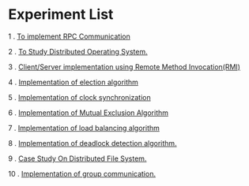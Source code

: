 # Experiment List

1 . [To implement RPC Communication](https://github.com/HarshOza36/SEM_8/tree/main/DC/exp1)

2 . [To Study Distributed Operating System.](https://github.com/HarshOza36/SEM_8/tree/main/DC/exp2)

3 . [Client/Server implementation using Remote Method Invocation(RMI)](https://github.com/HarshOza36/SEM_8/tree/main/DC/exp3)

4 . [Implementation of election algorithm](https://github.com/HarshOza36/SEM_8/tree/main/DC/exp4)

5 . [Implementation of clock synchronization](https://github.com/HarshOza36/SEM_8/tree/main/DC/exp5)

6 . [Implementation of Mutual Exclusion Algorithm](https://github.com/HarshOza36/SEM_8/tree/main/DC/exp6)

7 . [Implementation of load balancing algorithm](https://github.com/HarshOza36/SEM_8/tree/main/DC/exp7)

8 . [Implementation of deadlock detection algorithm.](https://github.com/HarshOza36/SEM_8/tree/main/DC/exp8)

9 . [Case Study On Distributed File System.](https://github.com/HarshOza36/SEM_8/tree/main/DC/exp9)

10 . [Implementation of group communication.](https://github.com/HarshOza36/SEM_8/tree/main/DC/exp10)
